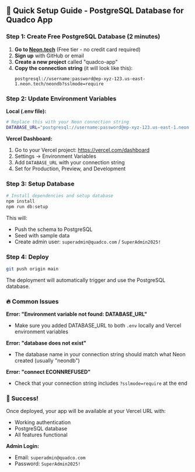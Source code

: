## 🎯 Quick Setup Guide - PostgreSQL Database for Quadco App

### Step 1: Create Free PostgreSQL Database (2 minutes)

1. **Go to [Neon.tech](https://neon.tech)** (Free tier - no credit card required)
2. **Sign up** with GitHub or email
3. **Create a new project** called "quadco-app"
4. **Copy the connection string** (it will look like this):
   ```
   postgresql://username:password@ep-xyz-123.us-east-1.neon.tech/neondb?sslmode=require
   ```

### Step 2: Update Environment Variables

**Local (.env file):**
```bash
# Replace this with your Neon connection string
DATABASE_URL="postgresql://username:password@ep-xyz-123.us-east-1.neon.tech/neondb?sslmode=require"
```

**Vercel Dashboard:**
1. Go to your Vercel project: https://vercel.com/dashboard
2. Settings → Environment Variables
3. Add `DATABASE_URL` with your connection string
4. Set for Production, Preview, and Development

### Step 3: Setup Database

```bash
# Install dependencies and setup database
npm install
npm run db:setup
```

This will:
- Push the schema to PostgreSQL
- Seed with sample data
- Create admin user: `superadmin@quadco.com` / `SuperAdmin2025!`

### Step 4: Deploy

```bash
git push origin main
```

The deployment will automatically trigger and use the PostgreSQL database.

### 🔥 Common Issues

**Error: "Environment variable not found: DATABASE_URL"**
- Make sure you added DATABASE_URL to both `.env` locally and Vercel environment variables

**Error: "database does not exist"**
- The database name in your connection string should match what Neon created (usually "neondb")

**Error: "connect ECONNREFUSED"**
- Check that your connection string includes `?sslmode=require` at the end

### 🎉 Success!

Once deployed, your app will be available at your Vercel URL with:
- Working authentication
- PostgreSQL database
- All features functional

**Admin Login:**
- Email: `superadmin@quadco.com`
- Password: `SuperAdmin2025!`
